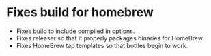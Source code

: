 # Fixes build for homebrew

- Fixes build to include compiled in options.
- Fixes releaser so that it properly packages binaries for HomeBrew.
- Fixes HomeBrew tap templates so that bottles begin to work.